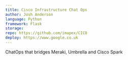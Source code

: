 ```yaml
---
title: Cisco Infrastructure Chat Ops
author: Josh Anderson
language: Python
framework: Flask
storage:
repo: https://github.com/imapex/CICO
deploy: https://www.google.co.uk
---
```


ChatOps that bridges Meraki, Umbrella and Cisco Spark
